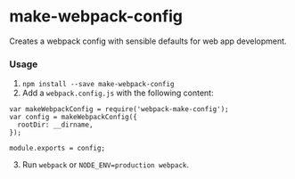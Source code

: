 # make-webpack-config

Creates a webpack config with sensible defaults for web app development.

### Usage
1. `npm install --save make-webpack-config`
2. Add a `webpack.config.js` with the following content:

```
var makeWebpackConfig = require('webpack-make-config');
var config = makeWebpackConfig({
  rootDir: __dirname,
});

module.exports = config;
```
3. Run `webpack` or `NODE_ENV=production webpack`.




